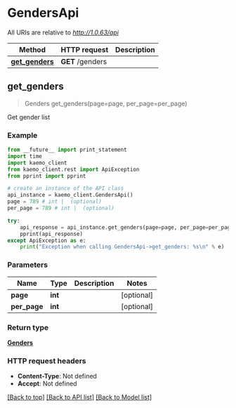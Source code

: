 # GendersApi

All URIs are relative to *http://1.0.63/api*

Method | HTTP request | Description
------------- | ------------- | -------------
[**get_genders**](#get_genders) | **GET** /genders | 


## **get_genders**
> Genders get_genders(page=page, per_page=per_page)



Get gender list

### Example 
```python
from __future__ import print_statement
import time
import kaemo_client
from kaemo_client.rest import ApiException
from pprint import pprint

# create an instance of the API class
api_instance = kaemo_client.GendersApi()
page = 789 # int |  (optional)
per_page = 789 # int |  (optional)

try: 
    api_response = api_instance.get_genders(page=page, per_page=per_page)
    pprint(api_response)
except ApiException as e:
    print("Exception when calling GendersApi->get_genders: %s\n" % e)
```

### Parameters

Name | Type | Description  | Notes
------------- | ------------- | ------------- | -------------
 **page** | **int**|  | [optional] 
 **per_page** | **int**|  | [optional] 

### Return type

[**Genders**](#Genders)

### HTTP request headers

 - **Content-Type**: Not defined
 - **Accept**: Not defined

[[Back to top]](#) [[Back to API list]](#documentation-for-api-endpoints) [[Back to Model list]](#documentation-for-models)

